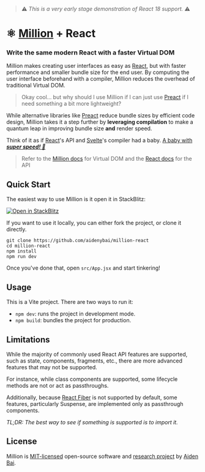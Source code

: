 > ⚠️ _This is a very early stage demonstration of React 18 support._ ⚠️

# ⚛️ [Million](https://github.com/aidenybai/million) + React

### Write the same modern React with a faster Virtual DOM

Million makes creating user interfaces as easy as [React](https://reactjs.org), but with faster performance and smaller bundle size for the end user. By computing the user interface beforehand with a compiler, Million reduces the overhead of traditional Virtual DOM.

> Okay cool... but why should I use Million if I can just use [Preact](https://preactjs.com/) if I need something a bit more lightweight?

While alternative libraries like [Preact](https://preactjs.com/) reduce bundle sizes by efficient code design, Million takes it a step further by **leveraging compilation** to make a quantum leap in improving bundle size **and** render speed.

Think of it as if [React](https://preactjs.com/)'s API and [Svelte](https://svelte.dev/)'s compiler had a baby. [A baby with _**super speed! 👶**_](https://millionjs.org/benchmarks)

> Refer to the [Million docs](https://millionjs.org) for Virtual DOM and the [React docs](https://beta.reactjs.org/apis) for the API

## Quick Start

The easiest way to use Million is it open it in StackBlitz:

[![Open in StackBlitz](https://developer.stackblitz.com/img/open_in_stackblitz.svg)](https://stackblitz.com/github/aidenybai/million-react)

If you want to use it locally, you can either fork the project, or clone it directly.

```
git clone https://github.com/aidenybai/million-react
cd million-react
npm install
npm run dev
```

Once you've done that, open `src/App.jsx` and start tinkering!

## Usage

This is a Vite project. There are two ways to run it:

- `npm dev`: runs the project in development mode.
- `npm build`: bundles the project for production.

## Limitations

While the majority of commonly used React API features are supported, such as state, components, fragments, etc., there are more advanced features that may not be supported.

For instance, while class components are supported, some lifecycle methods are not or act as passthroughs.

Additionally, because [React Fiber](https://www.velotio.com/engineering-blog/react-fiber-algorithm) is not supported by default, some features, particularly Suspense, are implemented only as passthrough components.

_TL;DR: The best way to see if something is supported is to import it._

## License

Million is [MIT-licensed](https://github.com/aidenybai/million/blob/main/LICENSE) open-source software and [research project](https://arxiv.org/abs/2202.08409) by [Aiden Bai](https://aidenybai.com).
